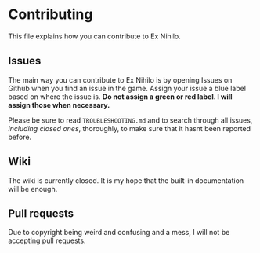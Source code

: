 # Contributing

This file explains how you can contribute to Ex Nihilo.

## Issues

The main way you can contribute to Ex Nihilo is by opening Issues on Github when you find an issue in the game.  Assign your issue a blue label based on where the issue is.  **Do not assign a green or red label.  I will assign those when necessary.**

Please be sure to read `TROUBLESHOOTING.md` and to search through all issues, _including closed ones_, thoroughly, to make sure that it hasnt been reported before.

## Wiki

The wiki is currently closed.  It is my hope that the built-in documentation will be enough.

## Pull requests

Due to copyright being weird and confusing and a mess, I will not be accepting pull requests.
